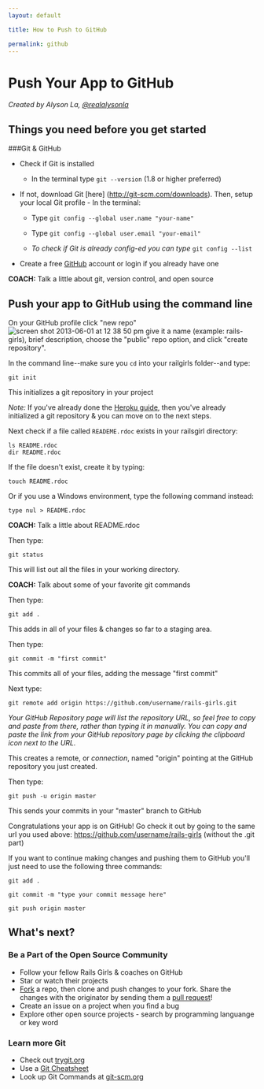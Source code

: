 ```yaml
---
layout: default

title: How to Push to GitHub

permalink: github
---
```


# Push Your App to GitHub

*Created by Alyson La, [@realalysonla](https://www.twitter.com/realalysonla)*

## Things you need before you get started

###Git & GitHub

* Check if Git is installed
	* In the terminal type `git --version` (1.8 or higher preferred)

* If not, download Git [here] (http://git-scm.com/downloads).
	Then, setup your local Git profile - In the terminal:
	* Type `git config --global user.name "your-name"`
	* Type `git config --global user.email "your-email"`

	* _To check if Git is already config-ed you can type_ `git config --list`

* Create a free [GitHub](https://github.com) account or login if you already have one

**COACH:** Talk a little about git, version control, and open source

## Push your app to GitHub using the command line

On your GitHub profile click "new repo" ![screen shot 2013-06-01 at 12 38 50 pm](https://f.cloud.github.com/assets/2623954/595307/eb70c6cc-caf2-11e2-9d2d-60deb31ac049.png) give it a name (example: rails-girls), brief description, choose the "public" repo option, and click "create repository".

In the command line--make sure you `cd` into your railgirls folder--and type:

`git init`

This initializes a git repository in your project

*Note:* If you've already done the [Heroku guide](/heroku), then you've already initialized a git repository & you can move on to the next steps.

Next check if a file called `READEME.rdoc` exists in your railsgirl directory:

<div class="os-specific">
  <div class="nix">
    <code>ls README.rdoc</code>
  </div>
  <div class="win">
    <code>dir README.rdoc</code>
  </div>
</div>

If the file doesn't exist, create it by typing:

`touch README.rdoc`

Or if you use a Windows environment, type the following command instead:

`type nul > README.rdoc`

**COACH:** Talk a little about README.rdoc

Then type:

`git status`

This will list out all the files in your working directory.

**COACH:** Talk about some of your favorite git commands

Then type:

`git add .`

This adds in all of your files & changes so far to a staging area.

Then type:

`git commit -m "first commit"`

This commits all of your files, adding the message "first commit"

Next type:

`git remote add origin https://github.com/username/rails-girls.git`

_Your GitHub Repository page will list the repository URL, so feel free to copy and paste from there, rather than typing it in manually. You can copy and paste the link from your GitHub repository page by clicking the clipboard icon next to the URL._

This creates a remote, or _connection_, named "origin" pointing at the GitHub repository you just created.

Then type:

`git push -u origin master`

This sends your commits in your "master" branch to GitHub

Congratulations your app is on GitHub! Go check it out by going to the same url you used above: https://github.com/username/rails-girls (without the .git part)

If you want to continue making changes and pushing them to GitHub you'll just need to use the following three commands:

`git add .`

`git commit -m "type your commit message here"`

`git push origin master`

## What's next?

### Be a Part of the Open Source Community

 * Follow your fellow Rails Girls & coaches on GitHub
 * Star or watch their projects
 * [Fork](https://help.github.com/articles/fork-a-repo) a repo, then clone and push changes to your fork. Share the changes with the originator by sending them a [pull request](https://help.github.com/articles/using-pull-requests)!
 * Create an issue on a project when you find a bug
 * Explore other open source projects - search by programming languange or key word

### Learn more Git

 * Check out [trygit.org](http://try.github.io/)
 * Use a [Git Cheatsheet](https://services.github.com/kit/downloads/github-git-cheat-sheet.pdf)
 * Look up Git Commands at [git-scm.org](http://git-scm.com/)
